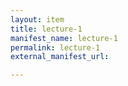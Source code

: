 ```yaml
---
layout: item
title: lecture-1
manifest_name: lecture-1
permalink: lecture-1
external_manifest_url: 

---
```

<!-- Add an essay or interpretive material below this line,
using HTML or markdown.  Do not modify this file above this line -->
